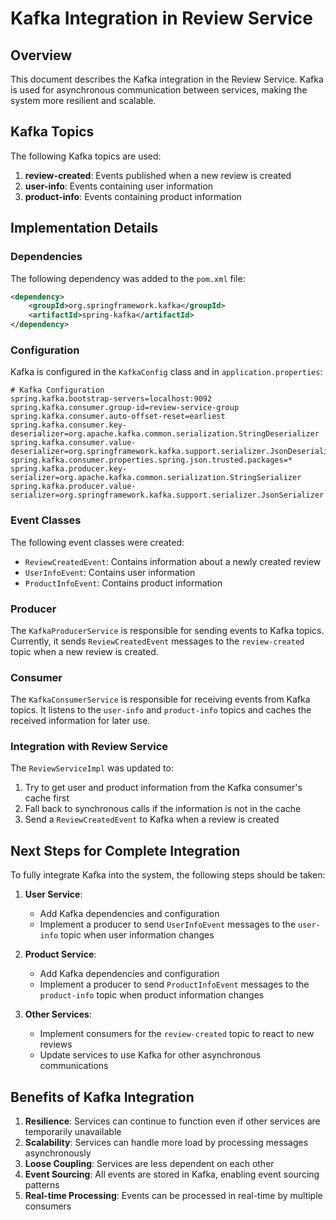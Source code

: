 # Kafka Integration in Review Service

## Overview
This document describes the Kafka integration in the Review Service. Kafka is used for asynchronous communication between services, making the system more resilient and scalable.

## Kafka Topics
The following Kafka topics are used:

1. **review-created**: Events published when a new review is created
2. **user-info**: Events containing user information
3. **product-info**: Events containing product information

## Implementation Details

### Dependencies
The following dependency was added to the `pom.xml` file:
```xml
<dependency>
    <groupId>org.springframework.kafka</groupId>
    <artifactId>spring-kafka</artifactId>
</dependency>
```

### Configuration
Kafka is configured in the `KafkaConfig` class and in `application.properties`:

```properties
# Kafka Configuration
spring.kafka.bootstrap-servers=localhost:9092
spring.kafka.consumer.group-id=review-service-group
spring.kafka.consumer.auto-offset-reset=earliest
spring.kafka.consumer.key-deserializer=org.apache.kafka.common.serialization.StringDeserializer
spring.kafka.consumer.value-deserializer=org.springframework.kafka.support.serializer.JsonDeserializer
spring.kafka.consumer.properties.spring.json.trusted.packages=*
spring.kafka.producer.key-serializer=org.apache.kafka.common.serialization.StringSerializer
spring.kafka.producer.value-serializer=org.springframework.kafka.support.serializer.JsonSerializer
```

### Event Classes
The following event classes were created:
- `ReviewCreatedEvent`: Contains information about a newly created review
- `UserInfoEvent`: Contains user information
- `ProductInfoEvent`: Contains product information

### Producer
The `KafkaProducerService` is responsible for sending events to Kafka topics. Currently, it sends `ReviewCreatedEvent` messages to the `review-created` topic when a new review is created.

### Consumer
The `KafkaConsumerService` is responsible for receiving events from Kafka topics. It listens to the `user-info` and `product-info` topics and caches the received information for later use.

### Integration with Review Service
The `ReviewServiceImpl` was updated to:
1. Try to get user and product information from the Kafka consumer's cache first
2. Fall back to synchronous calls if the information is not in the cache
3. Send a `ReviewCreatedEvent` to Kafka when a review is created

## Next Steps for Complete Integration

To fully integrate Kafka into the system, the following steps should be taken:

1. **User Service**:
   - Add Kafka dependencies and configuration
   - Implement a producer to send `UserInfoEvent` messages to the `user-info` topic when user information changes

2. **Product Service**:
   - Add Kafka dependencies and configuration
   - Implement a producer to send `ProductInfoEvent` messages to the `product-info` topic when product information changes

3. **Other Services**:
   - Implement consumers for the `review-created` topic to react to new reviews
   - Update services to use Kafka for other asynchronous communications

## Benefits of Kafka Integration

1. **Resilience**: Services can continue to function even if other services are temporarily unavailable
2. **Scalability**: Services can handle more load by processing messages asynchronously
3. **Loose Coupling**: Services are less dependent on each other
4. **Event Sourcing**: All events are stored in Kafka, enabling event sourcing patterns
5. **Real-time Processing**: Events can be processed in real-time by multiple consumers